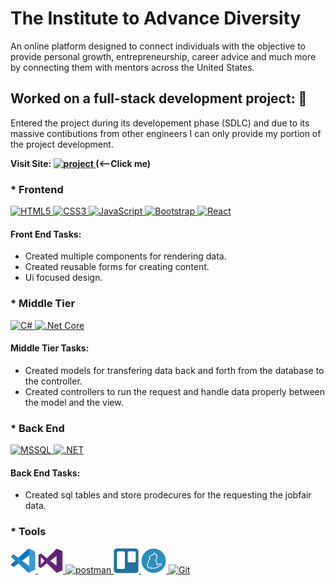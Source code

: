 # The Institute to Advance Diversity

  An online platform designed to connect individuals with the objective to provide personal growth, entrepreneurship, career advice and much more by connecting them with mentors across the United States.
##  Worked on a full-stack development project: 🧰
Entered the project during its developement phase (SDLC) and due to its massive contibutions from other engineers I can only provide my portion of the project development.

<div>
 <p style="font-weight: bold"> Visit Site:  
  <a href="https://advancingdiversity.azurewebsites.net/" target="_blank">
  <img src=https://img.shields.io/badge/adv-Diversty-blue alt=project  height="15"  />
  </a> (<--Click me)
 </p>
</div>

### * Frontend  
<div>  
 <a href="https://en.wikipedia.org/wiki/HTML5" target="_blank">
  <img src="https://profilinator.rishav.dev/skills-assets/html5-original-wordmark.svg" alt="HTML5" height="42" />
 </a> 
 <a href="https://www.w3schools.com/css/" target="_blank">
  <img src="https://profilinator.rishav.dev/skills-assets/css3-original-wordmark.svg" alt="CSS3" height="42" />
 </a>    
 <a href="https://www.javascript.com/" target="_blank">
  <img src="https://profilinator.rishav.dev/skills-assets/javascript-original.svg" alt="JavaScript" height="35" />
 </a>  
 <a href="https://getbootstrap.com/docs/3.4/javascript/" target="_blank">
  <img src="https://profilinator.rishav.dev/skills-assets/bootstrap-plain.svg" alt="Bootstrap" height="36" />
 </a>  
 <a href="https://reactjs.org/" target="_blank">
  <img src="https://profilinator.rishav.dev/skills-assets/react-original-wordmark.svg" alt="React" height="35" />
 </a>   
 
</div>

#### Front End Tasks: 
- Created multiple components for rendering data.
- Created reusable forms for creating content.
- Ui focused design.

### * Middle Tier  
<div>  
  <a href="https://docs.microsoft.com/en-us/dotnet/csharp/" target="_blank">
    <img src="https://profilinator.rishav.dev/skills-assets/csharp-original.svg" alt="C#" height="40" />
  </a>  
  <a href="https://dotnet.microsoft.com/download" target="_blank">
    <img src="https://profilinator.rishav.dev/skills-assets/dotnetcore.png" alt=".Net Core" height="40" />
  </a>  
  
</div>

#### Middle Tier Tasks: 
- Created models for transfering data back and forth from the database to the controller.
- Created controllers to run the request and handle data properly between the model and the view.


### * Back End 
<div>  
<a href="https://www.microsoft.com/en-us/sql-server" target="_blank">
  <img src="https://www.svgrepo.com/show/303229/microsoft-sql-server-logo.svg" alt="MSSQL" height="40" />
</a>  
<a href="https://dotnet.microsoft.com/download/dotnet-framework" target="_blank">
  <img src="https://profilinator.rishav.dev/skills-assets/dot-net-original-wordmark.svg" alt=".NET" height="40" />
</a>  
</div>

#### Back End Tasks: 
-  Created sql tables and store prodecures for the requesting the jobfair data.  

### * Tools
<div>  
  <a href="https://code.visualstudio.com/" target="_blank">
    <img src="https://github.com/devicons/devicon/blob/master/icons/vscode/vscode-original.svg" alt="VSCode" height="40" />
  </a>
  <a href="https://visualstudio.microsoft.com/" target="_blank">
    <img src="https://github.com/devicons/devicon/blob/master/icons/visualstudio/visualstudio-plain.svg" alt="VisualStudio" height="40" />
  </a>  
  <a href="https://postman.com" target="_blank" rel="noreferrer"> 
    <img src="https://www.vectorlogo.zone/logos/getpostman/getpostman-icon.svg" alt="postman" height="40"/>
  </a> 
  <a href="https://trello.com/" target="_blank">
  <img src="https://github.com/devicons/devicon/blob/master/icons/trello/trello-plain.svg" alt="Trello" height="40" />
  </a> 
  <a href="https://yarnpkg.com/" target="_blank">
    <img src="https://github.com/devicons/devicon/blob/master/icons/yarn/yarn-original.svg" alt="Yarn" height="40" />
  </a>  
  <a href="https://github.com/" target="_blank">
    <img src="https://profilinator.rishav.dev/skills-assets/git-scm-icon.svg" alt="Git" height="35" />
  </a>
</div>





